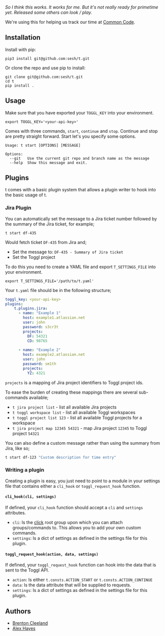 _So I think this works. It works for me. But it's not really ready for primetime yet. Released some others can look / play._

We're using this for helping us track our time at [Common Code](http://commoncode.io).

## Installation

Install with pip:

```
pip3 install git@github.com:sesh/t.git
```


Or clone the repo and use pip to install:

```
git clone git@github.com:sesh/t.git
cd t
pip install .
```


## Usage

Make sure that you have exported your `TOGGL_KEY` into your environment.

```
export TOGGL_KEY='<your-api-key>'
```

Comes with three commands, `start`, `continue` and `stop`. Continue and stop are pretty straight forward.
Start let's you specify some options.

```
Usage: t start [OPTIONS] [MESSAGE]

Options:
  --git   Use the current git repo and branch name as the message
  --help  Show this message and exit.
```


## Plugins

t comes with a basic plugin system that allows a plugin writer to hook into the
basic usage of t.

### Jira Plugin

You can automatically set the message to a Jira ticket number followed by the 
summary of the Jira ticket, for example;

```
t start df-435
```

Would fetch ticket `DF-435` from Jira and;

- Set the message to: `DF-435 - Summary of Jira ticket`
- Set the Toggl project

To do this you need to create a YAML file and export `T_SETTINGS_FILE` into your 
environment.

```
export T_SETTINGS_FILE='/path/to/t.yaml'
```

Your `t.yaml` file should be in the following structure;

```yaml
toggl_key: <your-api-key>
plugins:
    t.plugins.jira:
      - name: "Example 1"
        host: example1.atlassian.net
        user: john
        password: s3cr3t
        projects:
          DF: 54321
          CD: 98765
    
      - name: "Example 2"
        host: example2.atlassian.net
        user: john
        password: sm1th
        projects:
          YZ: 4321
```

`projects` is a mapping of Jira project identifiers to Toggl project ids.

To ease the burden of creating these mappings there are several sub-commands 
available;

- `t jira project list` - list all available Jira projects
- `t toggl workspace list` - list all available Toggl workspaces
- `t toggl project list 123` - list all available Toggl projects for a workspace
- `t jira project map 12345 54321` - map Jira project `12345` to Toggl project `54321`

You can also define a custom message rather than using the summary from Jira,
like so;

```bash
t start df-123 "Custom description for time entry"
```

### Writing a plugin

Creating a plugin is easy, you just need to point to a module in your settings
file that contains either a `cli_hook` or `toggl_request_hook` function.

#### `cli_hook(cli, settings)`

If defined, your `cli_hook` function should accept a `cli` and `settings` attributes.

- `cli`: Is the [click](http://click.pocoo.org/5/) root group upon which you can
  attach groups/commands to. This allows you to add your own custom commands.
- `settings`: Is a dict of settings as defined in the settings file for this
  plugin.
  
#### `toggl_request_hook(action, data, settings)`

If defined, your `toggl_request_hook` function can hook into the data that is
sent to the Toggl API.

- `action`: Is either `t.consts.ACTION_START` or `t.consts.ACTION_CONTINUE`
- `data`: Is the data attribute that will be supplied to requests.
- `settings`: Is a dict of settings as defined in the settings file for this
  plugin. 


## Authors

- [Brenton Cleeland](https://github.com/sesh)
- [Alex Hayes](https://github.com/alexhayes)
